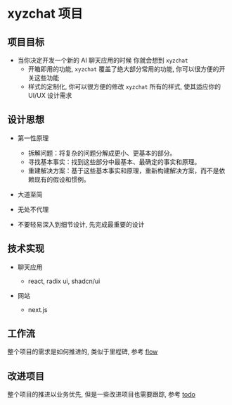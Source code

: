 # xyzchat 项目

## 项目目标

- 当你决定开发一个新的 AI 聊天应用的时候 你就会想到 `xyzchat`
  - 开箱即用的功能, `xyzchat` 覆盖了绝大部分常用的功能, 你可以很方便的开关这些功能
  - 样式的定制化, 你可以很方便的修改 `xyzchat`  所有的样式, 使其适应你的 UI/UX 设计需求

## 设计思想

- 第一性原理

  - 拆解问题：将复杂的问题分解成更小、更基本的部分。
  - 寻找基本事实：找到这些部分中最基本、最确定的事实和原理。
  - 重建解决方案：基于这些基本事实和原理，重新构建解决方案，而不是依赖现有的假设和惯例。

- 大道至简

- 无处不代理

- 不要轻易深入到细节设计, 先完成最重要的设计

## 技术实现

- 聊天应用
  - react, radix ui, shadcn/ui

- 网站
  - next.js

## 工作流

整个项目的需求是如何推进的, 类似于里程碑, 参考 [flow](./docs/flow.md)

## 改进项目

整个项目的推进以业务优先, 但是一些改进项目也需要跟踪, 参考 [todo](./docs/todo.md)

